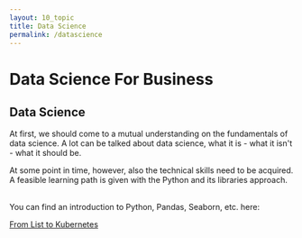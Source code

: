 ```yaml
---
layout: 10_topic
title: Data Science
permalink: /datascience
---
```


# Data Science For Business


## Data Science

At first, we should come to a mutual understanding on the fundamentals of data science.
A lot can be talked about data science, what it is - what it isn't - what it should be. 

At some point in time, however, also the technical skills need to be acquired.
A feasible learning path is given with the Python and its libraries approach.

<br/>
You can find an introduction to Python, Pandas, Seaborn, etc. here:

[From List to Kubernetes](https://mase69.github.io/fromlisttok8s/)

